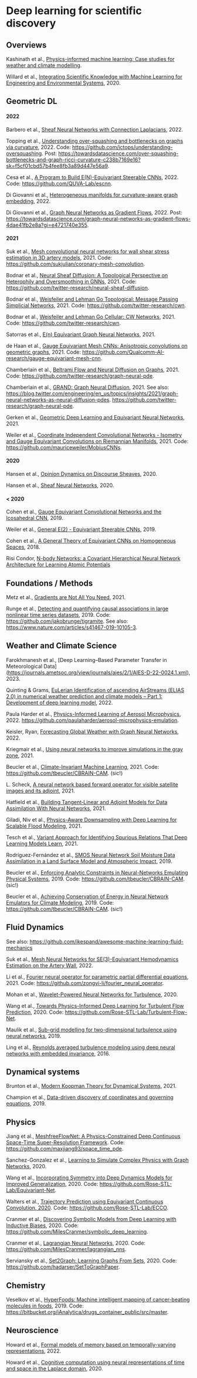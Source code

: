 # Deep learning for scientific discovery

## Overviews

Kashinath et al., [Physics-informed machine learning: Case studies for weather and climate modelling](https://www.researchgate.net/publication/349346849_Physics-informed_machine_learning_Case_studies_for_weather_and_climate_modelling).

Willard et al., [Integrating Scientific Knowledge with Machine Learning for Engineering and Environmental Systems](https://arxiv.org/abs/2003.04919), 2020.

## Geometric DL

#### 2022

Barbero et al., [Sheaf Neural Networks with Connection Laplacians](https://ui.adsabs.harvard.edu/abs/2022arXiv220608702B), 2022.

Topping et al., [Understanding over-squashing and bottlenecks on graphs via curvature](https://arxiv.org/abs/2111.14522), 2022. Code: https://github.com/jctops/understanding-oversquashing. Post: https://towardsdatascience.com/over-squashing-bottlenecks-and-graph-ricci-curvature-c238b7169e16?sk=f5cf01cbd57b4fee8fb3a89d447e56a9.

Cesa et al., [A Program to Build E(N)-Equivariant Steerable CNNs](https://openreview.net/forum?id=WE4qe9xlnQw), 2022. Code: https://github.com/QUVA-Lab/escnn.

Di Giovanni et al., [Heterogeneous manifolds for curvature-aware graph embedding](https://arxiv.org/abs/2202.01185), 2022.

Di Giovanni et al., [Graph Neural Networks as Gradient Flows](https://arxiv.org/abs/2206.10991), 2022. Post: https://towardsdatascience.com/graph-neural-networks-as-gradient-flows-4dae41fb2e8a?gi=e4721740e355.

#### 2021

Suk et al., [Mesh convolutional neural networks for wall shear stress estimation in 3D artery models](https://arxiv.org/abs/2109.04797), 2021. Code: https://github.com/sukjulian/coronary-mesh-convolution.

Bodnar et al., [Neural Sheaf Diffusion: A Topological Perspective on Heterophily and Oversmoothing in GNNs](https://arxiv.org/pdf/2202.04579.pdf), 2021. Code: https://github.com/twitter-research/neural-sheaf-diffusion.

Bodnar et al., [Weisfeiler and Lehman Go Topological: Message Passing Simplicial Networks](https://arxiv.org/abs/2103.03212), 2021. Code: https://github.com/twitter-research/cwn.

Bodnar et al., [Weisfeiler and Lehman Go Cellular: CW Networks](https://arxiv.org/abs/2106.12575), 2021. Code: https://github.com/twitter-research/cwn.

Satorras et al., [E(n) Equivariant Graph Neural Networks](https://arxiv.org/abs/2102.09844), 2021.

de Haan et al., [Gauge Equivariant Mesh CNNs: Anisotropic convolutions on geometric graphs](https://arxiv.org/abs/2003.05425), 2021. Code: https://github.com/Qualcomm-AI-research/gauge-equivariant-mesh-cnn.

Chamberlain et al., [Beltrami Flow and Neural Diffusion on Graphs](https://proceedings.neurips.cc/paper/2021/file/0cbed40c0d920b94126eaf5e707be1f5-Paper.pdf), 2021. Code: https://github.com/twitter-research/graph-neural-pde.

Chamberlain et al., [GRAND: Graph Neural Diffusion](https://arxiv.org/abs/2106.10934), 2021. See also: <https://blog.twitter.com/engineering/en_us/topics/insights/2021/graph-neural-networks-as-neural-diffusion-pdes>. https://github.com/twitter-research/graph-neural-pde.

Gerken et al., [Geometric Deep Learning and Equivariant Neural Networks](https://arxiv.org/pdf/2105.13926.pdf), 2021.

Weiler et al., [Coordinate Independent Convolutional Networks - Isometry and Gauge Equivariant Convolutions on Riemannian Manifolds](https://arxiv.org/pdf/2106.06020), 2021. Code: https://github.com/mauriceweiler/MobiusCNNs.

#### 2020

Hansen et al., [Opinion Dynamics on Discourse Sheaves](https://arxiv.org/pdf/2005.12798.pdf), 2020.

Hansen et al., [Sheaf Neural Networks](https://arxiv.org/abs/2012.06333), 2020.

#### < 2020

Cohen et al., [Gauge Equivariant Convolutional Networks and the Icosahedral CNN](http://arxiv.org/abs/1902.04615), 2019.

Weiler et al., [General E(2) - Equivariant Steerable CNNs](https://github.com/QUVA-Lab/e2cnn), 2019.

Cohen et al., [A General Theory of Equivariant CNNs on Homogeneous Spaces](https://arxiv.org/abs/1811.02017v1), 2018.

Risi Condor, [N-body Networks: a Covariant Hierarchical Neural Network Architecture for Learning Atomic Potentials](https://arxiv.org/pdf/1803.01588v1.pdf)

## Foundations / Methods

Metz et al., [Gradients are Not All You Need](https://arxiv.org/abs/2111.05803), 2021.

Runge et al., [Detecting and quantifying causal associations in large nonlinear time series datasets](https://www.science.org/doi/10.1126/sciadv.aau4996), 2019. Code: https://github.com/jakobrunge/tigramite. See also: https://www.nature.com/articles/s41467-019-10105-3.

## Weather and Climate Science

Farokhmanesh et al., [Deep Learning–Based Parameter Transfer in Meteorological Data] (https://journals.ametsoc.org/view/journals/aies/2/1/AIES-D-22-0024.1.xml), 2023.

Quinting & Grams, [EuLerian Identification of ascending AirStreams (ELIAS 2.0) in numerical weather prediction and climate models – Part 1: Development of deep learning model](https://gmd.copernicus.org/articles/15/715/2022/), 2022.

Paula Harder et al., [Physics-Informed Learning of Aerosol Microphysics](https://arxiv.org/abs/2207.11786), 2022. https://github.com/paulaharder/aerosol-microphysics-emulation.

Keisler, Ryan, [Forecasting Global Weather with Graph Neural Networks](https://arxiv.org/abs/2202.07575), 2022.

Kriegmair et al., [Using neural networks to improve simulations in the gray zone](https://www.researchgate.net/publication/351635612_Using_neural_networks_to_improve_simulations_in_the_gray_zone), 2021.

Beucler et al., [Climate-Invariant Machine Learning](https://arxiv.org/abs/2112.08440), 2021. Code: https://github.com/tbeucler/CBRAIN-CAM. (sic!)

L. Scheck, [A neural network based forward operator for visible satellite images and its adjoint](https://www.sciencedirect.com/science/article/pii/S0022407321003344?via%3Dihub), 2021.

Hatfield et al., [Building Tangent‐Linear and Adjoint Models for Data Assimilation With Neural Networks](https://www.researchgate.net/publication/353999784_Building_Tangent-Linear_and_Adjoint_Models_for_Data_Assimilation_With_Neural_Networks), 2021.

Giladi, Niv et al., [Physics-Aware Downsampling with Deep Learning for Scalable Flood Modeling](https://arxiv.org/abs/2106.07218), 2021.

Tesch et al., [Variant Approach for Identifying Spurious Relations That Deep Learning Models Learn](https://www.researchgate.net/publication/354580335_Variant_Approach_for_Identifying_Spurious_Relations_That_Deep_Learning_Models_Learn), 2021.

Rodríguez-Fernández et al., [SMOS Neural Network Soil Moisture Data Assimilation in a Land Surface Model and Atmospheric Impact](https://www.mdpi.com/2072-4292/11/11/1334), 2019.

Beucler et al., [Enforcing Analytic Constraints in Neural-Networks Emulating Physical Systems](https://arxiv.org/pdf/1909.00912.pdf), 2019. Code: https://github.com/tbeucler/CBRAIN-CAM. (sic!)

Beucler et al., [Achieving Conservation of Energy in Neural Network Emulators for Climate Modeling](https://arxiv.org/pdf/1906.06622.pdf), 2019. Code: https://github.com/tbeucler/CBRAIN-CAM. (sic!)

## Fluid Dynamics

See also: <https://github.com/ikespand/awesome-machine-learning-fluid-mechanics>

Suk et al., [Mesh Neural Networks for SE(3)-Equivariant Hemodynamics Estimation on the Artery Wall](https://arxiv.org/abs/2212.05023), 2022.

Li et al., [Fourier neural operator for parametric partial differential equations](https://arxiv.org/pdf/2010.08895.pdf), 2021. Code: <https://github.com/zongyi-li/fourier_neural_operator>.

Mohan et al., [Wavelet-Powered Neural Networks for Turbulence](https://www.climatechange.ai/papers/iclr2020/16), 2020.

Wang et al., [Towards Physics-Informed Deep Learning for Turbulent Flow Prediction](https://dl.acm.org/doi/10.1145/3394486.3403198), 2020. Code: <https://github.com/Rose-STL-Lab/Turbulent-Flow-Net>.

Maulik et al., [Sub-grid modelling for two-dimensional turbulence using neural networks](https://arxiv.org/abs/1808.02983), 2019.

Ling et al., [Reynolds averaged turbulence modeling using deep neural networks with embedded invariance](https://www.cambridge.org/core/journals/journal-of-fluid-mechanics/article/abs/reynolds-averaged-turbulence-modelling-using-deep-neural-networks-with-embedded-invariance/0B280EEE89C74A7BF651C422F8FBD1EB), 2016.

## Dynamical systems

Brunton et al., [Modern Koopman Theory for Dynamical Systems](https://arxiv.org/abs/2102.12086), 2021.

Champion et al., [Data-driven discovery of coordinates and governing equations](https://arxiv.org/abs/1904.02107), 2019.

## Physics

Jiang et al., [MeshfreeFlowNet: A Physics-Constrained Deep Continuous Space-Time Super-Resolution Framework](https://arxiv.org/pdf/2005.01463.pdf). Code: <https://github.com/maxjiang93/space_time_pde>.

Sanchez-Gonzalez et al., [Learning to Simulate Complex Physics with Graph Networks](https://arxiv.org/abs/2002.09405), 2020.

Wang et al., [Incorporating Symmetry into Deep Dynamics Models for Improved Generalization](https://arxiv.org/abs/2002.03061), 2020. Code: <https://github.com/Rose-STL-Lab/Equivariant-Net>.

Walters et al., [Trajectory Prediction using Equivariant Continuous Convolution, 2020](https://arxiv.org/abs/2010.11344). Code: <https://github.com/Rose-STL-Lab/ECCO>.

Cranmer et al., [Discovering Symbolic Models from Deep Learning with Inductive Biases](https://arxiv.org/abs/2006.11287), 2020. Code: <https://github.com/MilesCranmer/symbolic_deep_learning>.

Cranmer et al., [Lagrangian Neural Networks](https://arxiv.org/abs/2003.04630), 2020. Code: https://github.com/MilesCranmer/lagrangian_nns.

Serviansky et al., [Set2Graph: Learning Graphs From Sets](https://arxiv.org/pdf/2002.08772.pdf), 2020. Code: <https://github.com/hadarser/SetToGraphPaper>.

## Chemistry

Veselkov et al., [HyperFoods: Machine intelligent mapping of cancer-beating molecules in foods](https://www.nature.com/articles/s41598-019-45349-y#citeas), 2019. Code: <https://bitbucket.org/iAnalytica/drugs_container_public/src/master>.

## Neuroscience

Howard et al., [Formal models of memory based on temporally-varying representations](https://arxiv.org/abs/2201.01796), 2022.

Howard et al., [Cognitive computation using neural representations of time and space in the Laplace domain](https://arxiv.org/abs/2003.11668), 2020.
